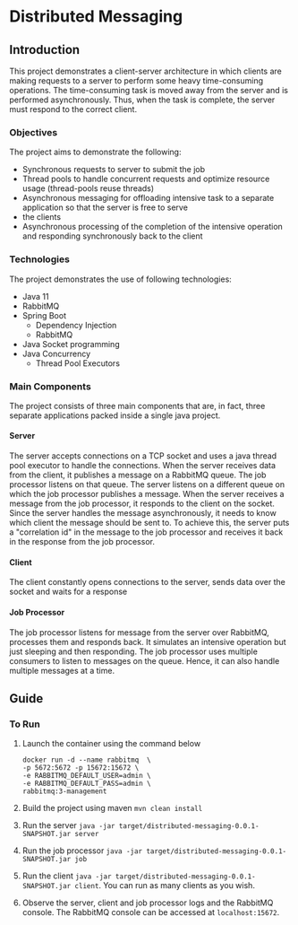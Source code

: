 # Distributed Messaging

## Introduction
This project demonstrates a client-server architecture in which clients are making requests to a server to perform
some heavy time-consuming operations. The time-consuming task is moved away from the server and is performed
asynchronously. Thus, when the task is complete, the server must respond to the correct client.

### Objectives
The project aims to demonstrate the following:
* Synchronous requests to server to submit the job
* Thread pools to handle concurrent requests and optimize resource usage (thread-pools reuse threads)
* Asynchronous messaging for offloading intensive task to a separate application so that the server is free to serve
* the clients
* Asynchronous processing of the completion of the intensive operation and responding synchronously back to the client

### Technologies
The project demonstrates the use of following technologies:
* Java 11
* RabbitMQ
* Spring Boot
  * Dependency Injection
  * RabbitMQ
* Java Socket programming
* Java Concurrency
  * Thread Pool Executors
  
### Main Components
The project consists of three main components that are, in fact, three separate applications packed inside a single
java project.
#### Server
The server accepts connections on a TCP socket and uses a java thread pool executor to handle the connections.
When the server receives data from the client, it publishes a message on a RabbitMQ queue. The job processor listens
on that queue. The server listens on a different queue on which the job processor publishes a message. When the server
receives a message from the job processor, it responds to the client on the socket.
Since the server handles the message asynchronously, it needs to know which client the message should be sent to.
To achieve this, the server puts a "correlation id" in the message to the job processor and receives it back in
the response from the job processor.
#### Client
The client constantly opens connections to the server, sends data over the socket and waits for a response 
#### Job Processor
The job processor listens for message from the server over RabbitMQ, processes them and responds back. It simulates
an intensive operation but just sleeping and then responding. The job processor uses multiple consumers to listen
to messages on the queue. Hence, it can also handle multiple messages at a time.

## Guide
### To Run
1. Launch the container using the command below  

       docker run -d --name rabbitmq  \
       -p 5672:5672 -p 15672:15672 \
       -e RABBITMQ_DEFAULT_USER=admin \
       -e RABBITMQ_DEFAULT_PASS=admin \
       rabbitmq:3-management

1. Build the project using maven `mvn clean install`
1. Run the server `java -jar target/distributed-messaging-0.0.1-SNAPSHOT.jar server`
1. Run the job processor `java -jar target/distributed-messaging-0.0.1-SNAPSHOT.jar job`
1. Run the client `java -jar target/distributed-messaging-0.0.1-SNAPSHOT.jar client`. You can run as many clients
   as you wish.
1. Observe the server, client and job processor logs and the RabbitMQ console. The RabbitMQ console can be accessed
   at `localhost:15672`.
